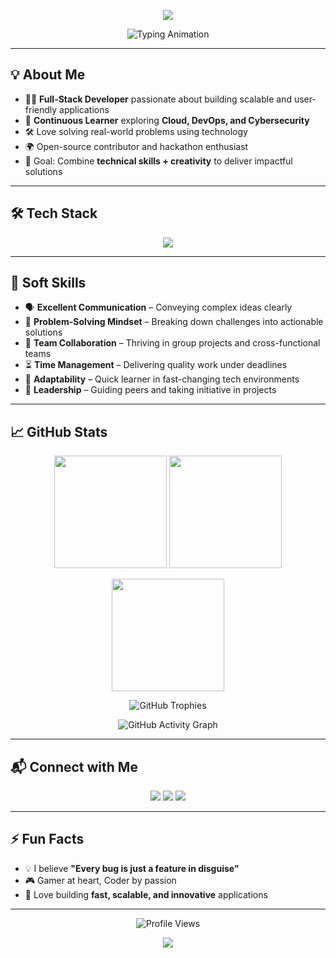<!-- Banner Animation -->
<p align="center">
  <img src="https://capsule-render.vercel.app/api?text=Hey%20there!%20I'm%20Vedant%20🚀&animation=fadeIn&type=waving&color=gradient&height=100"/>
</p>

<!-- Typing Animation -->
<p align="center">
  <img src="https://readme-typing-svg.herokuapp.com?size=24&duration=4000&color=58A6FF&center=true&vCenter=true&width=500&lines=Passionate+Learner;Full-Stack+Developer;Cloud+%26+DevOps+Explorer;Cybersecurity+Enthusiast;Problem+Solver+%26+Innovator" alt="Typing Animation" />
</p>

---

## 💡 About Me  

- 👨‍💻 **Full-Stack Developer** passionate about building scalable and user-friendly applications  
- 🌱 **Continuous Learner** exploring **Cloud, DevOps, and Cybersecurity**  
- 🛠️ Love solving real-world problems using technology  
- 🌍 Open-source contributor and hackathon enthusiast  
- 🎯 Goal: Combine **technical skills + creativity** to deliver impactful solutions  

---

## 🛠️ Tech Stack  

<p align="center">
  <img src="https://skillicons.dev/icons?i=html,css,js,react,nodejs,express,mongodb,python,django,docker,aws,git,linux" />
</p>

---

## 🤝 Soft Skills  

- 🗣 **Excellent Communication** – Conveying complex ideas clearly  
- 🧠 **Problem-Solving Mindset** – Breaking down challenges into actionable solutions  
- 🤝 **Team Collaboration** – Thriving in group projects and cross-functional teams  
- ⏳ **Time Management** – Delivering quality work under deadlines  
- 🌟 **Adaptability** – Quick learner in fast-changing tech environments  
- 🎯 **Leadership** – Guiding peers and taking initiative in projects  

---

## 📈 GitHub Stats  

<p align="center">
    <img src="https://github-readme-stats.vercel.app/api?username=Vedant2323&show_icons=true&theme=tokyonight" height="180"/>
    <img src="https://github-readme-streak-stats.herokuapp.com/?user=Vedant2323&theme=tokyonight" height="180"/>
</p>

<!-- Most Used Languages Card -->
<p align="center">
  <img src="https://github-readme-stats.vercel.app/api/top-langs/?username=Vedant2323&layout=compact&theme=tokyonight&langs_count=8" height="180"/>
</p>

<!-- Trophies Card -->
<p align="center">
  <img src="https://github-profile-trophy.vercel.app/?username=Vedant2323&theme=tokyonight&no-frame=true&row=1&column=6" alt="GitHub Trophies" />
</p>

<!-- Activity Graph -->
<p align="center">
  <img src="https://github-readme-activity-graph.vercel.app/graph?username=Vedant2323&theme=react-dark&hide_border=true" alt="GitHub Activity Graph"/>
</p>

---

## 📬 Connect with Me  

<p align="center">
  <a href="https://www.linkedin.com/in/YOUR-LINKEDIN"><img src="https://img.shields.io/badge/LinkedIn-0077B5?style=for-the-badge&logo=linkedin&logoColor=white"/></a>
  <a href="https://twitter.com/YOUR-TWITTER"><img src="https://img.shields.io/badge/Twitter-1DA1F2?style=for-the-badge&logo=twitter&logoColor=white"/></a>
  <a href="mailto:YOUR-EMAIL@example.com"><img src="https://img.shields.io/badge/Email-D14836?style=for-the-badge&logo=gmail&logoColor=white"/></a>
</p>

---

## ⚡ Fun Facts  

- 💡 I believe **"Every bug is just a feature in disguise"**  
- 🎮 Gamer at heart, Coder by passion  
- 🚀 Love building **fast, scalable, and innovative** applications  

---

<p align="center">
  <img src="https://komarev.com/ghpvc/?username=Vedant2323&label=Profile%20Views&color=blueviolet&style=flat-square" alt="Profile Views"/>
</p>

<p align="center">
  <img src="https://capsule-render.vercel.app/api?section=footer&type=waving&color=gradient&height=100"/>
</p>
